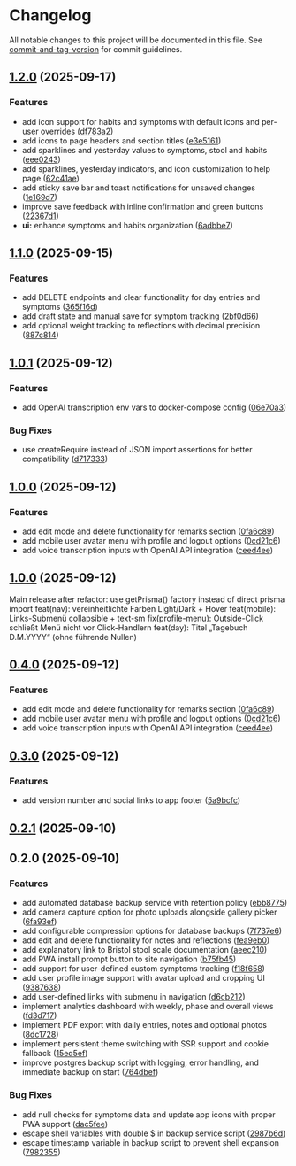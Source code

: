 # Changelog

All notable changes to this project will be documented in this file. See [commit-and-tag-version](https://github.com/absolute-version/commit-and-tag-version) for commit guidelines.

## [1.2.0](https://github.com/scepbjoern/fairment_Darmkur_App/compare/v1.1.0...v1.2.0) (2025-09-17)


### Features

* add icon support for habits and symptoms with default icons and per-user overrides ([df783a2](https://github.com/scepbjoern/fairment_Darmkur_App/commit/df783a2ff3d0c55cb57742664fbf0cd4c5b2ab5b))
* add icons to page headers and section titles ([e3e5161](https://github.com/scepbjoern/fairment_Darmkur_App/commit/e3e51616d58fdcde921d012b6c3458df1acddc78))
* add sparklines and yesterday values to symptoms, stool and habits ([eee0243](https://github.com/scepbjoern/fairment_Darmkur_App/commit/eee0243001c3005dca7abb4cfe9e6c3c8c6bd18d))
* add sparklines, yesterday indicators, and icon customization to help page ([62c41ae](https://github.com/scepbjoern/fairment_Darmkur_App/commit/62c41ae949aadd041da4d820f4b07fca696f6140))
* add sticky save bar and toast notifications for unsaved changes ([1e169d7](https://github.com/scepbjoern/fairment_Darmkur_App/commit/1e169d7af7c1150188f5d717f2464c9bcfc99a9c))
* improve save feedback with inline confirmation and green buttons ([22367d1](https://github.com/scepbjoern/fairment_Darmkur_App/commit/22367d1ca7925cdf6dc127442c883e8fd3e9f5d6))
* **ui:** enhance symptoms and habits organization ([6adbbe7](https://github.com/scepbjoern/fairment_Darmkur_App/commit/6adbbe705155e06977b0e36661415378afda56f5))

## [1.1.0](https://github.com/scepbjoern/fairment_Darmkur_App/compare/v1.0.1...v1.1.0) (2025-09-15)


### Features

* add DELETE endpoints and clear functionality for day entries and symptoms ([365f16d](https://github.com/scepbjoern/fairment_Darmkur_App/commit/365f16d2ebf6593fe0d93d69fa82ee75be43a27a))
* add draft state and manual save for symptom tracking ([2bf0d66](https://github.com/scepbjoern/fairment_Darmkur_App/commit/2bf0d6605c98e69da1d61169986af0860bc08c1c))
* add optional weight tracking to reflections with decimal precision ([887c814](https://github.com/scepbjoern/fairment_Darmkur_App/commit/887c8143faa6e9b67b63751990b489901e1b1a95))

## [1.0.1](https://github.com/scepbjoern/fairment_Darmkur_App/compare/v1.0.0...v1.0.1) (2025-09-12)


### Features

* add OpenAI transcription env vars to docker-compose config ([06e70a3](https://github.com/scepbjoern/fairment_Darmkur_App/commit/06e70a35c7ff59a00d5fa84425db4eafb75365f0))


### Bug Fixes

* use createRequire instead of JSON import assertions for better compatibility ([d717333](https://github.com/scepbjoern/fairment_Darmkur_App/commit/d717333f5efcf67ff35dc1f320a6bd4fc1984812))

## [1.0.0](https://github.com/scepbjoern/fairment_Darmkur_App/compare/v0.3.0...v1.0.0) (2025-09-12)


### Features

* add edit mode and delete functionality for remarks section ([0fa6c89](https://github.com/scepbjoern/fairment_Darmkur_App/commit/0fa6c893708b05a77b48ff7e6b7c8cf33ad923ab))
* add mobile user avatar menu with profile and logout options ([0cd21c6](https://github.com/scepbjoern/fairment_Darmkur_App/commit/0cd21c6661fb6346f6a07712f277ce913b6e429a))
* add voice transcription inputs with OpenAI API integration ([ceed4ee](https://github.com/scepbjoern/fairment_Darmkur_App/commit/ceed4ee34749f8f01044c9939e9d2d226508f710))

## [1.0.0](https://github.com/scepbjoern/fairment_Darmkur_App/compare/v0.4.0...v1.0.0) (2025-09-12)
Main release after
refactor: use getPrisma() factory instead of direct prisma import
feat(nav): vereinheitlichte Farben Light/Dark + Hover
feat(mobile): Links-Submenü collapsible + text-sm
fix(profile-menu): Outside-Click schließt Menü nicht vor Click-Handlern
feat(day): Titel „Tagebuch D.M.YYYY“ (ohne führende Nullen)

## [0.4.0](https://github.com/scepbjoern/fairment_Darmkur_App/compare/v0.3.0...v0.4.0) (2025-09-12)


### Features

* add edit mode and delete functionality for remarks section ([0fa6c89](https://github.com/scepbjoern/fairment_Darmkur_App/commit/0fa6c893708b05a77b48ff7e6b7c8cf33ad923ab))
* add mobile user avatar menu with profile and logout options ([0cd21c6](https://github.com/scepbjoern/fairment_Darmkur_App/commit/0cd21c6661fb6346f6a07712f277ce913b6e429a))
* add voice transcription inputs with OpenAI API integration ([ceed4ee](https://github.com/scepbjoern/fairment_Darmkur_App/commit/ceed4ee34749f8f01044c9939e9d2d226508f710))

## [0.3.0](https://github.com/scepbjoern/fairment_Darmkur_App/compare/v0.2.1...v0.3.0) (2025-09-12)


### Features

* add version number and social links to app footer ([5a9bcfc](https://github.com/scepbjoern/fairment_Darmkur_App/commit/5a9bcfc074d790c4c8ad6f69c2d4d28d3d150c0d))

## [0.2.1](https://github.com/scepbjoern/fairment_Darmkur_App/compare/v0.2.0...v0.2.1) (2025-09-10)

## 0.2.0 (2025-09-10)


### Features

* add automated database backup service with retention policy ([ebb8775](https://github.com/scepbjoern/fairment_Darmkur_App/commit/ebb8775a9ccd2b8b215633abeec0cb5a426fa45e))
* add camera capture option for photo uploads alongside gallery picker ([6fa93ef](https://github.com/scepbjoern/fairment_Darmkur_App/commit/6fa93ef10ae44c40358dd975080d660caa60ab4d))
* add configurable compression options for database backups ([7f737e6](https://github.com/scepbjoern/fairment_Darmkur_App/commit/7f737e6d30754df21af269b91d09d3e4497226ae))
* add edit and delete functionality for notes and reflections ([fea9eb0](https://github.com/scepbjoern/fairment_Darmkur_App/commit/fea9eb054d49310d1516ed0b1033e5905d421066))
* add explanatory link to Bristol stool scale documentation ([aeec210](https://github.com/scepbjoern/fairment_Darmkur_App/commit/aeec2101e96fae00b2633d6c05ad42517d26a1f1))
* add PWA install prompt button to site navigation ([b75fb45](https://github.com/scepbjoern/fairment_Darmkur_App/commit/b75fb457b9b982c8f583f10534e38857facb59ad))
* add support for user-defined custom symptoms tracking ([f18f658](https://github.com/scepbjoern/fairment_Darmkur_App/commit/f18f658391c58dee7a0cc20a57e71f1c3ec20b6e))
* add user profile image support with avatar upload and cropping UI ([9387638](https://github.com/scepbjoern/fairment_Darmkur_App/commit/93876385eff04fd20b576d55b889e5ed30307dbb))
* add user-defined links with submenu in navigation ([d6cb212](https://github.com/scepbjoern/fairment_Darmkur_App/commit/d6cb21234616b5d302b70220a411578ba23ec452))
* implement analytics dashboard with weekly, phase and overall views ([fd3d717](https://github.com/scepbjoern/fairment_Darmkur_App/commit/fd3d71782cb6a27af9b6e87b1e39e50fd396794d))
* implement PDF export with daily entries, notes and optional photos ([8dc1728](https://github.com/scepbjoern/fairment_Darmkur_App/commit/8dc1728f4b13819b4a18d32715d279ca50a3627f))
* implement persistent theme switching with SSR support and cookie fallback ([15ed5ef](https://github.com/scepbjoern/fairment_Darmkur_App/commit/15ed5eff304ebb40da089becca68614c7e04d184))
* improve postgres backup script with logging, error handling, and immediate backup on start ([764dbef](https://github.com/scepbjoern/fairment_Darmkur_App/commit/764dbefdfd615ac09f55103c1457f3d3807709ce))


### Bug Fixes

* add null checks for symptoms data and update app icons with proper PWA support ([dac5fee](https://github.com/scepbjoern/fairment_Darmkur_App/commit/dac5fee14cda705da085b66343dcfdf96bf0f897))
* escape shell variables with double $ in backup service script ([2987b6d](https://github.com/scepbjoern/fairment_Darmkur_App/commit/2987b6dbd194b4c0438f6b612f0f1e885a0cd13f))
* escape timestamp variable in backup script to prevent shell expansion ([7982355](https://github.com/scepbjoern/fairment_Darmkur_App/commit/79823555972f6957e33228dde8cd84dea19b2347))
